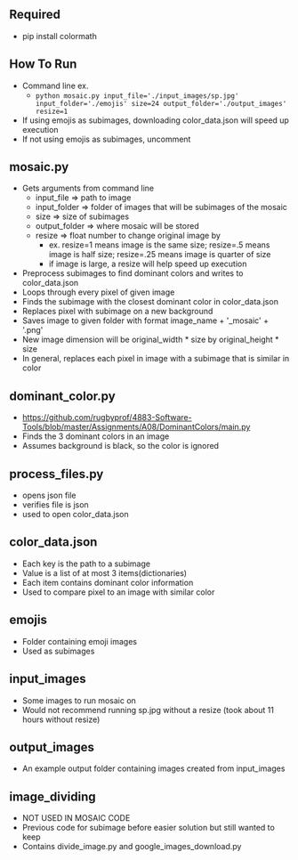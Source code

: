 ## Required
  - pip install colormath
## How To Run
  - Command line ex. 
    - ```python mosaic.py input_file='./input_images/sp.jpg' input_folder='./emojis' size=24 output_folder='./output_images' resize=1```
  - If using emojis as subimages, downloading color_data.json will speed up execution
  - If not using emojis as subimages, uncomment 
  
## mosaic.py
  - Gets arguments from command line
    - input_file => path to image
    - input_folder => folder of images that will be subimages of the mosaic
    - size => size of subimages
    - output_folder => where mosaic will be stored
    - resize => float number to change original image by
      - ex. resize=1 means image is the same size; resize=.5 means image is half size; resize=.25 means image is quarter of size
      - if image is large, a resize will help speed up execution
  - Preprocess subimages to find dominant colors and writes to color_data.json
  - Loops through every pixel of given image
  - Finds the subimage with the closest dominant color in color_data.json
  - Replaces pixel with subimage on a new background
  - Saves image to given folder with format image_name + '_mosaic' + '.png'
  - New image dimension will be original_width * size by original_height * size
  - In general, replaces each pixel in image with a subimage that is similar in color
## dominant_color.py
  - https://github.com/rugbyprof/4883-Software-Tools/blob/master/Assignments/A08/DominantColors/main.py
  - Finds the 3 dominant colors in an image
  - Assumes background is black, so the color is ignored
## process_files.py
  - opens json file
  - verifies file is json
  - used to open color_data.json
## color_data.json
  - Each key is the path to a subimage
  - Value is a list of at most 3 items(dictionaries)
  - Each item contains dominant color information
  - Used to compare pixel to an image with similar color
## emojis
  - Folder containing emoji images
  - Used as subimages
## input_images
  - Some images to run mosaic on
  - Would not recommend running sp.jpg without a resize (took about 11 hours without resize)
## output_images
  - An example output folder containing images created from input_images
## image_dividing
  - NOT USED IN MOSAIC CODE
  - Previous code for subimage before easier solution but still wanted to keep
  - Contains divide_image.py and google_images_download.py
